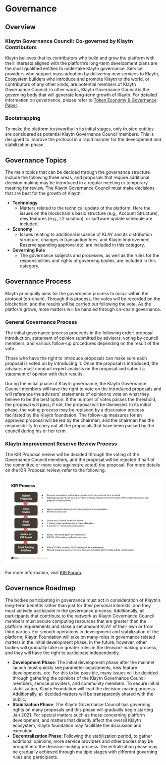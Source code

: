 # Governance

## Overview <a id="overview"></a>

### Klaytn Governance Council: Co-governed by Klaytn Contributors <a id="klaytn-governance-council-co-governed-by-klaytn-contributors"></a>

Klaytn believes that its contributors who build and grow the platform with their interests aligned with the platform’s long-term development plans are the most qualified entities to undertake Klaytn governance. Service providers who support mass adoption by delivering new services to Klaytn, Ecosystem builders who introduce and promote Klaytn to the world, or contributors of any other kinds, are potential members of Klaytn Governance Council. In other words, Klaytn Governance Council is the governing body that will generate long-term growth of Klaytn. For detailed information on governance, please refer to [Token Economy & Governance Paper](https://www.klaytn.com/Klaytn_Token_Economics_and_Governance_Paper_V1.01.pdf).

### Bootstrapping <a id="bootstrapping"></a>

To make the platform trustworthy in its initial stages, only trusted entities are considered as potential Klaytn Governance Council members. This is designed to improve the protocol in a rapid manner for the development and stabilization phase.

## Governance Topics <a id="governance-topics"></a>

The main topics that can be decided through the governance structure include the following three areas, and proposals that require additional decision making may be introduced in a regular meeting or temporary meeting for review. The Klaytn Governance Council must make decisions that are best for the growth of Klaytn.

* **Technology**
  * Matters related to the technical update of the platform. Here the issues on the blockchain's basic structure \(e.g., Account Structure\), new features \(e.g., L2 solution\), or software update schedule are included.
* **Economy**
  * Issues relating to additional issuance of KLAY and its distribution structure, changes in transaction fees, and Klaytn Improvement Reserve spending approval etc. are included in this category.
* **Governing Rule**
  * The governance subjects and processes, as well as the rules for the responsibilities and rights of governing bodies, are included in this category.

## Governance Process <a id="governance-process"></a>

Klaytn principally aims for the governance process to occur within the protocol \(on-chain\). Through this process, the votes will be recorded on the blockchain, and the results will be carried out following the vote. As the platform grows, more matters will be handled through on-chain governance.

### General Governance Process <a id="general-governance-process"></a>

The initial governance process proceeds in the following order: proposal introduction, statement of opinion submitted by advisors, voting by council members, and various follow-up procedures depending on the result of the vote.

Those who have the right to introduce proposals can make sure each proposal is voted on by introducing it. Once the proposal is introduced, the advisors must conduct expert analysis on the proposal and submit a statement of opinion with their results.

During the initial phase of Klaytn governance, the Klaytn Governance Council members will have the right to vote on the introduced proposals and will reference the advisors' statements of opinion to vote on what they believe to be the best option. If the number of votes passes the threshold, the proposal will pass; if not, the proposal will be dismissed. In its initial phase, the voting process may be replaced by a discussion process facilitated by the Klaytn foundation. The follow-up measures for an approved proposal will be led by the chairman, and the chairman has the responsibility to carry out all the proposals that have been passed by the council during his or her term.

### Klaytn Improvement Reserve Review Process <a id="klaytn-improvement-reserve-review-process"></a>

The KIR Proposal review will be decided through the voting of the Governance Council members, and the proposal will be rejected if half of the committee or more vote against\(rejected\) the proposal. For more details on the KIR Proposal review, refer to the following.

![kir\_process](../../.gitbook/assets/kir_process.png)

For more information, visit [KIR Forum](https://kir.klaytn.com/).

## Governance Roadmap <a id="governance-roadmap"></a>

The bodies participating in governance must act in consideration of Klaytn’s long-term benefits rather than just for their personal interests, and they must actively participate in the governance process. Additionally, all participants that contribute to the network as Klaytn Governance Council members must secure computing resources that are greater than the platform requirements and stake a set amount KLAY of their own or from third parties. For smooth operations in development and stabilization of the platform, Klaytn Foundation will take on many roles in governance related matters in the initial development phase. In the future, however, other bodies will gradually take on greater roles in the decision-making process, and they will have the right to participate independently.

* **Development Phase**: The initial development phase after the mainnet launch must quickly see parameter adjustments, new feature developments, etc. For this to be possible, many issues will be decided through gathering the opinions of the Klaytn Governance Council members, service providers, and community members. To secure initial stabilization, Klaytn Foundation will lead the decision-making process. Additionally, all decided matters will be transparently shared with the public.
* **Stabilization Phase**: The Klaytn Governance Council has governing rights on many proposals and this phase will gradually begin starting Jan 2021. For special matters such as those concerning platform development, and matters that directly affect the overall Klaytn ecosystem, Klaytn foundation may facilitate the discussion and execution. 
* **Decentralization Phase**: Following the stabilization period, to gather additional opinions, more service providers and other bodies may be brought into the decision-making process. Decentralization phase may be gradually achieved through multiple stages with different governing rules and participants.

